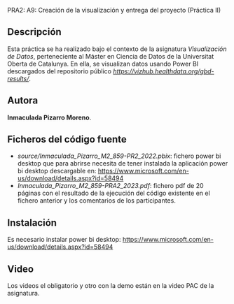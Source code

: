 
PRA2: A9: Creación de la visualización y entrega del proyecto (Práctica II)

## Descripción

Esta práctica se ha realizado bajo el contexto de la asignatura _Visualización de Datos_, perteneciente al Máster en Ciencia de Datos de la Universitat Oberta de Catalunya. 
En ella, se visualizan datos usando Power BI descargados del repositorio público _https://vizhub.healthdata.org/gbd-results/_.

## Autora

**Inmaculada Pizarro Moreno**.

## Ficheros del código fuente

* *source/Inmaculada_Pizarro_M2_859-PR2_2022.pbix*: fichero power bi desktop que para abrirse necesita de tener instalada la aplicación power bi desktop descargable en: https://www.microsoft.com/en-us/download/details.aspx?id=58494 
* *Inmaculada_Pizarro_M2_859-PRA2_2023.pdf*: fichero pdf de 20 páginas con el resultado de la ejecución del código existente en el fichero anterior y los comentarios de los participantes.

## Instalación ##

Es necesario instalar power bi desktop: https://www.microsoft.com/en-us/download/details.aspx?id=58494 

## Video ##

Los videos el obligatorio y otro con la demo están en la video PAC de la asignatura.


